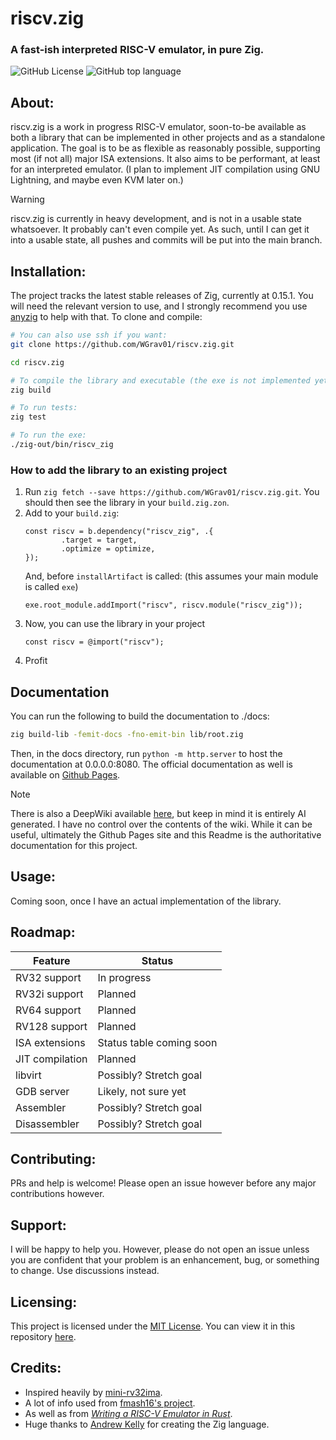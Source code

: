# riscv.zig

### A fast-ish interpreted RISC-V emulator, in pure Zig.
![GitHub License](https://img.shields.io/github/license/WGrav01/riscv.zig) ![GitHub top language](https://img.shields.io/github/languages/top/WGrav01/riscv.zig?logo=zig&color=%23f6a51d)


## About:
<p>riscv.zig is a work in progress RISC-V emulator, soon-to-be available as both a library that can be implemented in other projects and as a standalone application. The goal is to be as flexible as reasonably possible, supporting most (if not all) major ISA extensions. It also aims to be performant, at least for an interpreted emulator. (I plan to implement JIT compilation using GNU Lightning, and maybe even KVM later on.)<p>

> [!WARNING]
> riscv.zig is currently in heavy development, and is not in a usable state whatsoever. It probably can't even compile yet. As such, until I can get it into a usable state, all pushes and commits will be put into the main branch.

## Installation: 
The project tracks the latest stable releases of Zig, currently at 0.15.1. You will need the relevant version to use, and I strongly recommend you use [anyzig](https://github.com/marler8997/anyzig) to help with that. To clone and compile:
```bash
# You can also use ssh if you want:
git clone https://github.com/WGrav01/riscv.zig.git

cd riscv.zig

# To compile the library and executable (the exe is not implemented yet!):
zig build

# To run tests:
zig test

# To run the exe:
./zig-out/bin/riscv_zig
```
### How to add the library to an existing project
1) Run `zig fetch --save https://github.com/WGrav01/riscv.zig.git`. You should then see the library in your `build.zig.zon`.
2) Add to your `build.zig`:
    ```zig
    const riscv = b.dependency("riscv_zig", .{
            .target = target,
            .optimize = optimize,
    });
    ```
    And, before `installArtifact` is called: (this assumes your main module is called `exe`)
    ```zig
    exe.root_module.addImport("riscv", riscv.module("riscv_zig"));
    ```
3) Now, you can use the library in your project 
    ```zig
    const riscv = @import("riscv");
    ```
4) Profit

## Documentation
You can run the following to build the documentation to ./docs:
```bash
zig build-lib -femit-docs -fno-emit-bin lib/root.zig
```
Then, in the docs directory, run `python -m http.server` to host the documentation at 0.0.0.0:8080.
The official documentation as well is available on [Github Pages](https://wgrav01.github.io/riscv.zig/).

> [!NOTE]
> There is also a DeepWiki available [here](https://deepwiki.com/WGrav01/riscv.zig), but keep in mind it is entirely AI generated. I have no control over the contents of the wiki. While it can be useful, ultimately the Github Pages site and this Readme is the authoritative documentation for this project.

## Usage:
Coming soon, once I have an actual implementation of the library.

## Roadmap:
| Feature         | Status                   |
|-----------------|--------------------------|
| RV32 support    | In progress              |
| RV32i support   | Planned                  |
| RV64 support    | Planned                  |
| RV128 support   | Planned                  |
| ISA extensions  | Status table coming soon |
| JIT compilation | Planned                  |
| libvirt         | Possibly? Stretch goal   |
| GDB server      | Likely, not sure yet     |
| Assembler       | Possibly? Stretch goal   |
| Disassembler    | Possibly? Stretch goal   |

## Contributing:
PRs and help is welcome! Please open an issue however before any major contributions however.

## Support:
I will be happy to help you. However, please do not open an issue unless you are confident that your problem is an enhancement, bug, or something to change. Use discussions instead.

## Licensing:
This project is licensed under the [MIT License](https://opensource.org/license/MIT). You can view it in this repository [here](https://github.com/WGrav01/riscv.zig/blob/main/LICENSE.md).

## Credits:
- Inspired heavily by [mini-rv32ima](https://github.com/cnlohr/mini-rv32ima).
- A lot of info used from [fmash16's project](https://fmash16.github.io/content/posts/riscv-emulator-in-c.html).
- As well as from *[Writing a RISC-V Emulator in Rust](https://book.rvemu.app/index.html)*.
- Huge thanks to [Andrew Kelly](https://andrewkelley.me/) for creating the Zig language.
